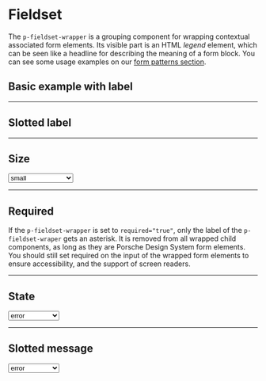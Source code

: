 # Fieldset

The `p-fieldset-wrapper` is a grouping component for wrapping contextual associated form elements. 
Its visible part is an HTML *legend* element, which can be seen like a headline for describing the meaning of a form block.
You can see some usage examples on our [form patterns section](patterns/forms/resources).

<TableOfContents></TableOfContents>

## Basic example with label

<Playground :markup="withLabelMarkup"></Playground>

--- 

## Slotted label

<Playground :markup="slottedLabelMarkup"></Playground>

---

## Size

<Playground :markup="sizeMarkup" :config="config">
  <select v-model="size">
    <option disabled>Select a label-size</option>
    <option value="small">small</option>
    <option value="medium">medium</option>
  </select>
</Playground>

--- 

## Required

If the `p-fieldset-wrapper` is set to `required="true"`, only the label of the `p-fieldset-wraper` gets an asterisk. 
It is removed from all wrapped child components, as long as they are Porsche Design System form elements.
You should still set required on the input of the wrapped form elements to ensure accessibility, and the support of screen readers.

<Playground :markup="requiredMarkup"></Playground>

--- 

## State

<Playground :markup="stateMarkup" :config="config">
  <select v-model="state">
    <option disabled>Select a state</option>
    <option value="error">error</option>
    <option value="success">success</option>
  </select>
</Playground>

--- 

## Slotted message

<Playground :markup="slottedMessageMarkup" :config="config">
  <select v-model="slottedMessage">
    <option disabled>Select a state</option>
    <option value="error">error</option>
    <option value="success">success</option>
  </select>
</Playground>

<script lang="ts">
import Vue from 'vue';
import Component from 'vue-class-component';

@Component
export default class Code extends Vue {
  size = 'small';
  state = 'error';
  slottedMessage = 'error';

  withLabelMarkup =
`<p-fieldset-wrapper label="Some legend label">
  <p-text-field-wrapper label="Some label">
    <input type="text" name="some-name" />
  </p-text-field-wrapper>
</p-fieldset-wrapper>`;

  slottedLabelMarkup =
`<p-fieldset-wrapper>
  <span slot="label">Some legend label</span>
  <p-text-field-wrapper label="Some label">
    <input type="text" name="some-name" />
  </p-text-field-wrapper>
</p-fieldset-wrapper>`;

  get sizeMarkup() {
    return `<p-fieldset-wrapper label="Some legend label" label-size=${this.size}>
  <p-text-field-wrapper label="Some label">
    <input type="text" name="some-name" />
  </p-text-field-wrapper>
</p-fieldset-wrapper>`;
   }

  requiredMarkup =
`<p-fieldset-wrapper label="Some legend label" required="true">
  <p-text-field-wrapper label="Some label">
    <input type="text" name="some-name" required />
  </p-text-field-wrapper>
</p-fieldset-wrapper>`;

  get stateMarkup() {
    const attr = ` state=${this.state} message="${this.state === 'error' ? 'Some error message' : 'Some success message'}" `;
    return `<p-fieldset-wrapper label="Some legend label"${attr} class="state-markup">
  <p-text-field-wrapper label="Some label" state=${this.state}>
    <input type="text" name="some-name" />
  </p-text-field-wrapper>
  <p-checkbox-wrapper label="Some label" hide-label="false" state=${this.state}>
   <input type="checkbox" name="some-name" />
  </p-checkbox-wrapper>
  <p-checkbox-wrapper label="Some label" hide-label="false" state=${this.state}>
    <input type="checkbox" name="some-name" />
  </p-checkbox-wrapper>
</p-fieldset-wrapper>`;
  }

  get slottedMessageMarkup() {
    const attr = `${this.slottedMessage === 'error' ? 'Some error message' : 'Some success message'}`;
    return `<p-fieldset-wrapper label="Some legend label" state=${this.slottedMessage}>
  <p-text-field-wrapper label="Some label" state=${this.slottedMessage}>
    <input type="text" name="some-name" />
  </p-text-field-wrapper>
  <span slot="message">${attr}</span>
</p-fieldset-wrapper>`;
  }
}
</script>

<style>
  .state-markup > * {
    margin-top: .5rem;
  }
</style>
